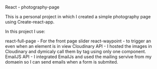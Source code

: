React - photography-page 

This is a personal project in which I created a simple photography page using Create-react-app.

In this project I use:

react-full-page - For the front page slider
react-waypoint - to trigger an even when an element is in view
Cloudinary API - I hosted the images in Cloudinary and dymicaly call them by tag using only one component.
EmailJS API - I integrated EmailJs and used the mailing servive from my domaein so I can send emails when a form is submited. 

